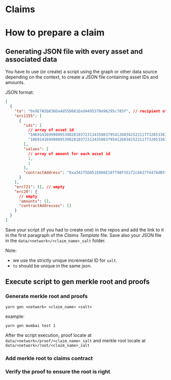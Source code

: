 # Claims

# How to prepare a claim

## Generating JSON file with every asset and associated data

You have to use (or create) a script using the graph or other data source depending on the context, to create a JSON file containing asset IDs and amounts.

JSON format:

```json
[
  {
    "to": "0x9E7A5b836Da4d55D681Eed4495370e96295c785f", // recipient of the assets
    "erc1155": [
      {
        "ids": [
          // array of asset id
          "106914169990095390281037231343508379541260342522117732053367995686304065005572",
          "106914169990095390281037231343508379541260342522117732053367995686304065005568"
        ],
        "values": [
          // array of amount for each asset id
          1,
          1
        ],
        "contractAddress": "0xa342f5D851E866E18ff98F351f2c6637f4478dB5" // address of asset contract (most of the time our contract 0xa342f5D851E866E18ff98F351f2c6637f4478dB5)
      }
    ],
    "erc721": [], // empty
    "erc20": {
      // empty
      "amounts": [],
      "contractAddresses": []
    }
  }
]
```

Save your script (if you had to create one) in the repos and add the link to it in the first paragraph of the _Claims Template_ file.
Save also your JSON file in the `data/<network>/<claim_name>_salt` folder.

Note:
- we use the strictly unique incremental ID for `salt`.
- `to` should be unique in the same json.

## Execute script to gen merkle root and proofs

### Generate merkle root and proofs

`yarn gen <network> <claim_name> <salt>`

example:

`yarn gen mumbai test 1`

After the script execution, proof locate at `data/<network>/proof/<claim_name>_salt`
and merkle root locate at `data/<network>/root/<claim_name>_salt`

### Add merkle root to claims contract

### Verify the proof to ensure the root is right
